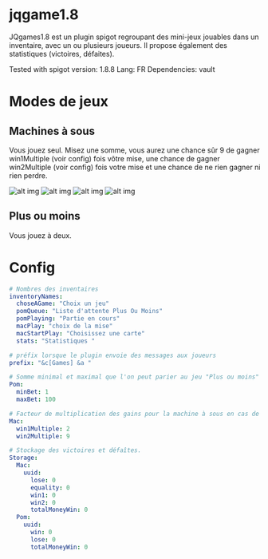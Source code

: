 # jqgame1.8

JQgames1.8 est un plugin spigot regroupant des mini-jeux jouables dans un inventaire, avec un ou plusieurs joueurs. Il propose également des statistiques (victoires, défaites).


Tested with spigot version: 1.8.8
Lang: FR
Dependencies: vault

# Modes de jeux

## Machines à sous

Vous jouez seul.
Misez une somme, vous aurez une chance sûr 9 de gagner win1Multiple (voir config) fois vôtre mise, une chance de gagner win2Multiple (voir config) fois votre mise et une chance de ne rien gagner ni rien perdre. 

![alt img](https://snipboard.io/q2JCuA.jpg)
![alt img](https://snipboard.io/3WwVgu.jpg)
![alt img](https://snipboard.io/2QymYH.jpg)
![alt img](https://snipboard.io/0aQ9yX.jpg)





## Plus ou moins

Vous jouez à deux.

# Config
```yaml
# Nombres des inventaires
inventoryNames:
  choseAGame: "Choix un jeu"
  pomQueue: "Liste d'attente Plus Ou Moins"
  pomPlaying: "Partie en cours"
  macPlay: "choix de la mise"
  macStartPlay: "Choisissez une carte"
  stats: "Statistiques "

# préfix lorsque le plugin envoie des messages aux joueurs
prefix: "&c[Games] &a "

# Somme minimal et maximal que l'on peut parier au jeu "Plus ou moins"
Pom:
  minBet: 1
  maxBet: 100

# Facteur de multiplication des gains pour la machine à sous en cas de victoire.
Mac:
  win1Multiple: 2
  win2Multiple: 9

# Stockage des victoires et défaîtes.
Storage:
  Mac:
    uuid:
      lose: 0
      equality: 0
      win1: 0
      win2: 0
      totalMoneyWin: 0
  Pom:
    uuid:
      win: 0
      lose: 0
      totalMoneyWin: 0
```
